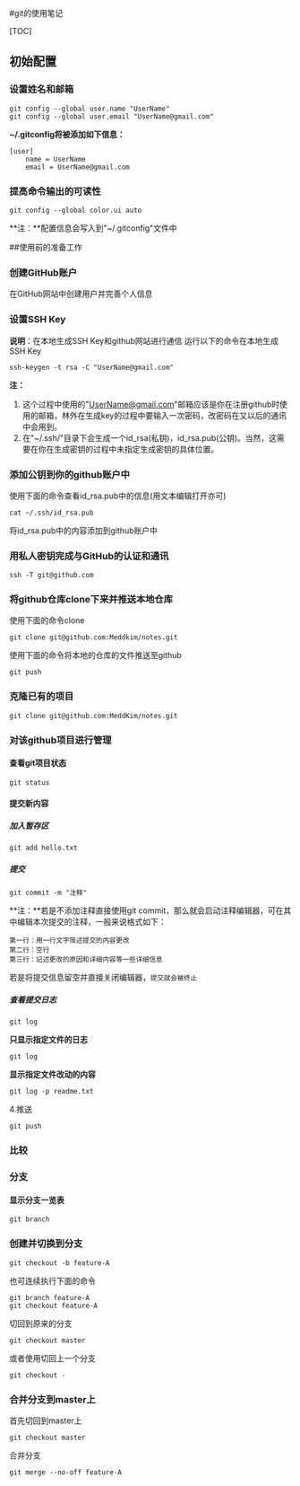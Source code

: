 #git的使用笔记

[TOC]

## 初始配置

### 设置姓名和邮箱
```
git config --global user.name "UserName" 
git config --global user.email "UserName@gmail.com" 
```
**~/.gitconfig将被添加如下信息：**
```
[user] 
    name = UserName
    email = UserName@gmail.com
```

### 提高命令输出的可读性
```
git config --global color.ui auto
```

**注：**配置信息会写入到"~/.gitconfig"文件中

##使用前的准备工作

### 创建GitHub账户
在GitHub网站中创建用户并完善个人信息

### 设置SSH Key
**说明**：在本地生成SSH Key和github网站进行通信
运行以下的命令在本地生成SSH Key
```
ssh-keygen -t rsa -C "UserName@gmail.com"
```
**注：**
1. 这个过程中使用的"UserName@gmail.com"邮箱应该是你在注册github时使用的邮箱，林外在生成key的过程中要输入一次密码，改密码在又以后的通讯中会用到。
2. 在"~/.ssh/"目录下会生成一个id_rsa(私钥)，id_rsa.pub(公钥)。当然，这需要在你在生成密钥的过程中未指定生成密钥的具体位置。

### 添加公钥到你的github账户中

使用下面的命令查看id_rsa.pub中的信息(用文本编辑打开亦可)
```
cat ~/.ssh/id_rsa.pub
```
将id_rsa.pub中的内容添加到github账户中

### 用私人密钥完成与GitHub的认证和通讯
```
ssh -T git@github.com
```

### 将github仓库clone下来并推送本地仓库

使用下面的命令clone
```
git clone git@github.com:Meddkim/notes.git
```

使用下面的命令将本地的仓库的文件推送至github
```
git push
```

### 克隆已有的项目
```
git clone git@github.com:MeddKim/notes.git
```
### 对该github项目进行管理
#### 查看git项目状态
```
git status
```
#### 提交新内容
##### 加入暂存区
```
git add hello.txt
```
##### 提交
```
git commit -m "注释"
```
**注：**若是不添加注释直接使用git commit，那么就会启动注释编辑器，可在其中编辑本次提交的注释，一般来说格式如下：
```
第一行：用一行文字简述提交的内容更改
第二行：空行
第三行：记述更改的原因和详细内容等一些详细信息
```
若是将提交信息留空并直接关闭编辑器，`提交就会被终止`
##### 查看提交日志
```
git log
```
**只显示指定文件的日志**
```
git log 
```
**显示指定文件改动的内容**
```
git log -p readme.txt
```
4.推送
```
git push
```
### 比较
### 分支
#### 显示分支一览表
```
git branch
```
### 创建并切换到分支
```
git checkout -b feature-A
```
也可连续执行下面的命令
```
git branch feature-A
git checkout feature-A
```
切回到原来的分支
```
git checkout master
```
或者使用切回上一个分支
```
git checkout -
```
### 合并分支到master上
首先切回到master上
```
git checkout master
```
合并分支
```
git merge --no-off feature-A
```
